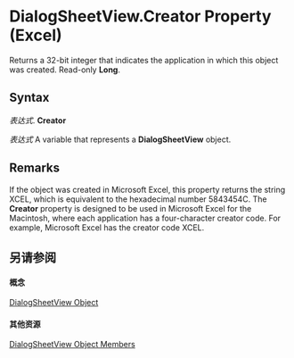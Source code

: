 
# DialogSheetView.Creator Property (Excel)

Returns a 32-bit integer that indicates the application in which this object was created. Read-only  **Long**.


## Syntax

 _表达式_. **Creator**

 _表达式_ A variable that represents a **DialogSheetView** object.


## Remarks

If the object was created in Microsoft Excel, this property returns the string XCEL, which is equivalent to the hexadecimal number 5843454C. The  **Creator** property is designed to be used in Microsoft Excel for the Macintosh, where each application has a four-character creator code. For example, Microsoft Excel has the creator code XCEL.


## 另请参阅


#### 概念


[DialogSheetView Object](d468b3e8-c73e-d94a-0902-193f6983d893.md)
#### 其他资源


[DialogSheetView Object Members](http://msdn.microsoft.com/library/2b47811b-5061-f8c9-9e66-c85eec953990%28Office.15%29.aspx)